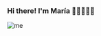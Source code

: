 ### Hi there! I'm María 👋🏽👩🏽‍💻
![me](https://user-images.githubusercontent.com/112477528/213504997-b49271ae-ec9d-46bb-8cae-98c37c370012.jpg)
<!--
**marialapc/marialapc** is a ✨ _special_ ✨ repository because its `README.md` (this file) appears on your GitHub profile.

Here are some ideas to get you started:

- 🔭 I’m currently working on ...
- 🌱 I’m currently learning ...
- 👯 I’m looking to collaborate on ...
- 🤔 I’m looking for help with ...
- 💬 Ask me about ...
- 📫 How to reach me: ...
- 😄 Pronouns: ...
- ⚡ Fun fact: ...
-->
